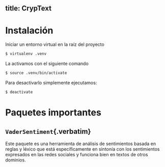 
title: CrypText
---

# Instalación

Iniciar un entorno virtual en la raíz del proyecto

``` bash
$ virtualenv .venv
```

La activamos con el siguiente comando

``` bash
$ source .venv/bin/activate
```

Para desactivarlo simplemente ejecutamos:

``` bash
$ deactivate
```

# Paquetes importantes

## `VaderSentiment`{.verbatim}

Este paquete es una herramienta de análisis de sentimientos basada en
reglas y léxico que está específicamente en sintonía con los
sentimientos expresados en las redes sociales y funciona bien en textos
de otros dominios.
